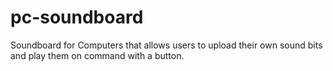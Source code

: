# pc-soundboard
Soundboard for Computers that allows users to upload their own sound bits and play them on command with a button.
